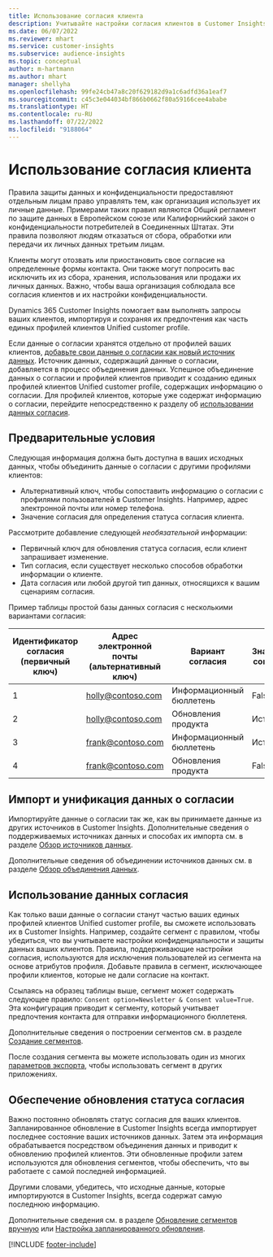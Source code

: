 ```yaml
---
title: Использование согласия клиента
description: Учитывайте настройки согласия клиентов в Customer Insights, импортируя данные о согласии.
ms.date: 06/07/2022
ms.reviewer: mhart
ms.service: customer-insights
ms.subservice: audience-insights
ms.topic: conceptual
author: m-hartmann
ms.author: mhart
manager: shellyha
ms.openlocfilehash: 99fe24cb47a8c20f629182d9a1c6adfd36a1eaf7
ms.sourcegitcommit: c45c3e044034bf866b0662f80a59166cee4ababe
ms.translationtype: HT
ms.contentlocale: ru-RU
ms.lasthandoff: 07/22/2022
ms.locfileid: "9188064"
---
```

# <a name="use-customer-consent"></a>Использование согласия клиента

Правила защиты данных и конфиденциальности предоставляют отдельным лицам право управлять тем, как организация использует их личные данные. Примерами таких правил являются Общий регламент по защите данных в Европейском союзе или Калифорнийский закон о конфиденциальности потребителей в Соединенных Штатах. Эти правила позволяют людям отказаться от сбора, обработки или передачи их личных данных третьим лицам.  

Клиенты могут отозвать или приостановить свое согласие на определенные формы контакта. Они также могут попросить вас исключить их из сбора, хранения, использования или продажи их личных данных. Важно, чтобы ваша организация соблюдала все согласия клиентов и их настройки конфиденциальности.  

Dynamics 365 Customer Insights помогает вам выполнять запросы ваших клиентов, импортируя и сохраняя их предпочтения как часть единых профилей клиентов Unified customer profile.

Если данные о согласии хранятся отдельно от профилей ваших клиентов, [добавьте свои данные о согласии как новый источник данных](#import-and-unify-consent-data). Источник данных, содержащий данные о согласии, добавляется в процесс объединения данных. Успешное объединение данных о согласии и профилей клиентов приводит к созданию единых профилей клиентов Unified customer profile, содержащих информацию о согласии. Для профилей клиентов, которые уже содержат информацию о согласии, перейдите непосредственно к разделу об [использовании данных согласия](#use-consent-data).

## <a name="prerequisites"></a>Предварительные условия

Следующая информация должна быть доступна в ваших исходных данных, чтобы объединить данные о согласии с другими профилями клиентов:

- Альтернативный ключ, чтобы сопоставить информацию о согласии с профилями пользователей в Customer Insights. Например, адрес электронной почты или номер телефона.
- Значение согласия для определения статуса согласия клиента.

Рассмотрите добавление следующей *необязательной* информации:

- Первичный ключ для обновления статуса согласия, если клиент запрашивает изменение.
- Тип согласия, если существует несколько способов обработки информации о клиенте.
- Дата согласия или любой другой тип данных, относящихся к вашим сценариям согласия.

Пример таблицы простой базы данных согласия с несколькими вариантами согласия:

|Идентификатор согласия (первичный ключ)   |Адрес электронной почты (альтернативный ключ)  |Вариант согласия  |Значение согласия  |
|---------|---------|---------|---------|
|1    |  holly@contoso.com       |  Информационный бюллетень       |  False       |
|2    |  holly@contoso.com       |  Обновления продукта       |  Истина       |
|3    |  frank@contoso.com       |  Информационный бюллетень       | Истина        |
|4    |  frank@contoso.com       |  Обновления продукта       |  False       |

## <a name="import-and-unify-consent-data"></a>Импорт и унификация данных о согласии

Импортируйте данные о согласии так же, как вы принимаете данные из других источников в Customer Insights. Дополнительные сведения о поддерживаемых источниках данных и способах их импорта см. в разделе [Обзор источников данных](data-sources.md).

Дополнительные сведения об объединении источников данных см. в разделе [Обзор объединения данных](data-unification.md).

## <a name="use-consent-data"></a>Использование данных согласия

Как только ваши данные о согласии станут частью ваших единых профилей клиентов Unified customer profile, вы сможете использовать их в Customer Insights. Например, создайте сегмент с правилом, чтобы убедиться, что вы учитываете настройки конфиденциальности и защиты данных ваших клиентов. Правила, поддерживающие настройки согласия, используются для исключения пользователей из сегмента на основе атрибутов профиля. Добавьте правила в сегмент, исключающее профили клиентов, которые не дали согласие на контакт.

Ссылаясь на образец таблицы выше, сегмент может содержать следующее правило: `Consent option=Newsletter & Consent value=True`. Эта конфигурация приводит к сегменту, который учитывает предпочтения контакта для отправки информационного бюллетеня.

Дополнительные сведения о построении сегментов см. в разделе [Создание сегментов](segment-builder.md).

После создания сегмента вы можете использовать один из многих [параметров экспорта](export-destinations.md), чтобы использовать сегмент в других приложениях.

## <a name="ensure-updated-consent-status"></a>Обеспечение обновления статуса согласия

Важно постоянно обновлять статус согласия для ваших клиентов. Запланированное обновление в Customer Insights всегда импортирует последнее состояние ваших источников данных. Затем эта информация обрабатывается посредством объединения данных и приводит к обновлению профилей клиентов. Эти обновленные профили затем используются для обновления сегментов, чтобы обеспечить, что вы работаете с самой последней информацией.

Другими словами, убедитесь, что исходные данные, которые импортируются в Customer Insights, всегда содержат самую последнюю информацию.

Дополнительные сведения см. в разделе [Обновление сегментов вручную](segments.md#refresh-segments) или [Настройка запланированного обновления](system.md#schedule-tab).

[!INCLUDE [footer-include](includes/footer-banner.md)]

